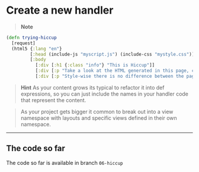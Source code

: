# Create a new handler

> **Note** 


```clojure 
(defn trying-hiccup
  [request]
  (html5 {:lang "en"}
         [:head (include-js "myscript.js") (include-css "mystyle.css")]
         [:body
           [:div [:h1 {:class "info"} "This is Hiccup"]]
           [:div [:p "Take a look at the HTML generated in this page, compared to the about page"]]
           [:div [:p "Style-wise there is no difference between the pages as we havent added anything in the stylesheet, however the hiccup page generates a more complete page in terms of HTML"]]]))
```

> **Hint** As your content grows its typical to refactor it into def expressions, so you can just include the names in your handler code that represent the content.

> As your project gets bigger it common to break out into a view namespace with layouts and specific views defined in their own namespace.

---

## The code so far 

The code so far is available in branch `06-hiccup`


